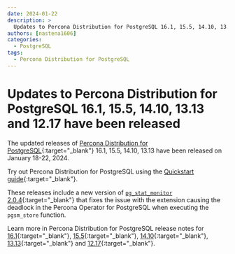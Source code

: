 ```yaml
---
date: 2024-01-22
description: >
  Updates to Percona Distribution for PostgreSQL 16.1, 15.5, 14.10, 13.13 and 12.17 have been released.
authors: [nastena1606]
categories:
  - PostgreSQL
tags:
  - Percona Distribution for PostgreSQL
---
```


# Updates to Percona Distribution for PostgreSQL 16.1, 15.5, 14.10, 13.13 and 12.17 have been released

<!-- more -->

The updated releases of [Percona Distribution for PostgreSQL](https://docs.percona.com/postgresql/16/index.html){:target="_blank"} 16.1, 15.5, 14.10, 13.13 have been released on January 18-22, 2024.

Try out Percona Distribution for PostgreSQL using the [Quickstart guide](https://docs.percona.com/postgresql/16/installing.html){:target="_blank"}. 

These releases include a new version of [`pg_stat_monitor` 2.0.4](https://docs.percona.com/pg-stat-monitor/release-notes/2.0.4.html){:target="_blank"} that fixes the issue with the extension causing the deadlock in the Percona Operator for PostgreSQL when executing the `pgsm_store` function.

Learn more in Percona Distribution for PostgreSQL release notes for [16.1](https://docs.percona.com/postgresql/16/release-notes-v16.1.html){:target="_blank"}, [15.5](https://docs.percona.com/postgresql/15/release-notes-v15.5.html){:target="_blank"}, [14.10](https://docs.percona.com/postgresql/14/release-notes-v14.10.html){:target="_blank"}, [13.13](https://docs.percona.com/postgresql/13/release-notes-v13.13.html){:target="_blank"} and [12.17](https://docs.percona.com/postgresql/12/release-notes-v12.17.html){:target="_blank"}.

